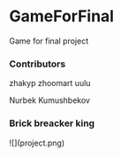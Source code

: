 # GameForFinal
 Game for final project

<h3>Contributors</h3>
<p>zhakyp zhoomart uulu</p>
<p>Nurbek Kumushbekov</p>

<h3> Brick breacker king</h3>
![](project.png)
